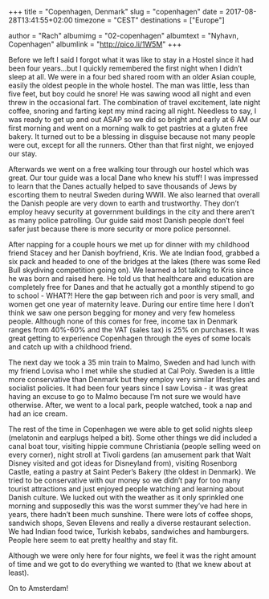 +++
title = "Copenhagen, Denmark"
slug = "copenhagen"
date = 2017-08-28T13:41:55+02:00
timezone = "CEST"
destinations = ["Europe"]

author = "Rach"
albumimg = "02-copenhagen"
albumtext = "Nyhavn, Copenhagen"
albumlink = "http://pico.li/1W5M"
+++

Before we left I said I forgot what it was like to stay in a Hostel since it had been four years…but I quickly remembered the first night when I didn’t sleep at all. We were in a four bed shared room with an older Asian couple, easily the oldest people in the whole hostel. The man was little, less than five feet, but boy could he snore! He was sawing wood all night and even threw in the occasional fart. The combination of travel excitement, late night coffee, snoring and farting kept my mind racing all night. Needless to say, I was ready to get up and out ASAP so we did so bright and early at 6 AM our first morning and went on a morning walk to get pastries at a gluten free bakery. It turned out to be a blessing in disguise because not many people were out, except for all the runners. Other than that first night, we enjoyed our stay.

Afterwards we went on a free walking tour through our hostel which was great. Our tour guide was a local Dane who knew his stuff! I was impressed to learn that the Danes actually helped to save thousands of Jews by escorting them to neutral Sweden during WWII. We also learned that overall the Danish people are very down to earth and trustworthy. They don’t employ heavy security at government buildings in the city and there aren’t as many police patrolling. Our guide said most Danish people don’t feel safer just because there is more security or more police personnel.

After napping for a couple hours we met up for dinner with my childhood friend Stacey and her Danish boyfriend, Kris. We ate Indian food, grabbed a six pack and headed to one of the bridges at the lakes (there was some Red Bull skydiving competition going on). We learned a lot talking to Kris since he was born and raised here. He told us that healthcare and education are completely free for Danes and that he actually got a monthly stipend to go to school - WHAT?! Here the gap between rich and poor is very small, and women get one year of maternity leave. During our entire time here I don’t think we saw one person begging for money and very few homeless people. Although none of this comes for free, income tax in Denmark ranges from 40%-60% and the VAT (sales tax) is 25% on purchases. It was great getting to experience Copenhagen through the eyes of some locals and catch up with a childhood friend.

The next day we took a 35 min train to Malmo, Sweden and had lunch with my friend Lovisa who I met while she studied at Cal Poly. Sweden is a little more conservative than Denmark but they employ very similar lifestyles and socialist policies. It had been four years since I saw Lovisa - it was great having an excuse to go to Malmo because I’m not sure we would have otherwise. After, we went to a local park, people watched, took a nap and had an ice cream.

The rest of the time in Copenhagen we were able to get solid nights sleep (melatonin and earplugs helped a bit). Some other things we did included a canal boat tour, visiting hippie commune Christiania (people selling weed on every corner), night stroll at Tivoli gardens (an amusement park that Walt Disney visited and got ideas for Disneyland from), visiting Rosenborg Castle, eating a pastry at Saint Peder’s Bakery (the oldest in Denmark). We tried to be conservative with our money so we didn’t pay for too many tourist attractions and just enjoyed people watching and learning about Danish culture. We lucked out with the weather as it only sprinkled one morning and supposedly this was the worst summer they’ve had here in years, there hadn’t been much sunshine. There were lots of coffee shops, sandwich shops, Seven Elevens and really a diverse restaurant selection. We had Indian food twice, Turkish kebabs, sandwiches and hamburgers. People here seem to eat pretty healthy and stay fit.

Although we were only here for four nights, we feel it was the right amount of time and we got to do everything we wanted to (that we knew about at least).

On to Amsterdam!
